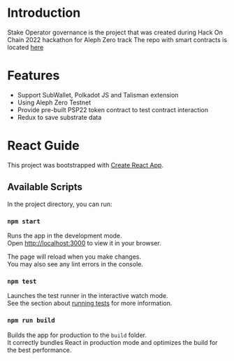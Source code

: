 # Introduction

Stake Operator governance is the project that was created during Hack On Chain 2022 hackathon for Aleph Zero track
The repo with smart contracts is located [here](https://github.com/0xFar5eer/HackOnChain-AlephZero/)

# Features

- Support SubWallet, Polkadot JS and Talisman extension
- Using Aleph Zero Testnet
- Provide pre-built PSP22 token contract to test contract interaction
- Redux to save substrate data

# React Guide

This project was bootstrapped with [Create React App](https://github.com/facebook/create-react-app).

## Available Scripts

In the project directory, you can run:

### `npm start`

Runs the app in the development mode.\
Open [http://localhost:3000](http://localhost:3000) to view it in your browser.

The page will reload when you make changes.\
You may also see any lint errors in the console.

### `npm test`

Launches the test runner in the interactive watch mode.\
See the section about [running tests](https://facebook.github.io/create-react-app/docs/running-tests) for more information.

### `npm run build`

Builds the app for production to the `build` folder.\
It correctly bundles React in production mode and optimizes the build for the best performance.
